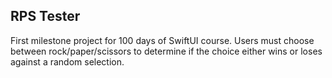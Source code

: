 ## RPS Tester

First milestone project for 100 days of SwiftUI course. Users must choose between rock/paper/scissors to determine if the choice either wins or loses against a random selection.
